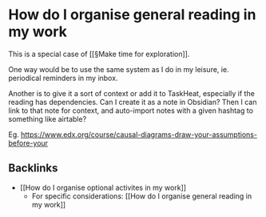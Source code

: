 # How do I organise general reading in my work
This is a special case of [[§Make time for exploration]].

One way would be to use the same system as I do in my leisure, ie. periodical reminders in my inbox.

Another is to give it a sort of context or add it to TaskHeat, especially if the reading has dependencies.
Can I create it as a note in Obsidian? Then I can link to that note for context, and auto-import notes with a given hashtag to something like airtable?

Eg. https://www.edx.org/course/causal-diagrams-draw-your-assumptions-before-your

## Backlinks
* [[How do I organise optional activites in my work]]
	* For specific considerations:
[[How do I organise general reading in my work]]

<!-- #work -->

<!-- {BearID:2E20CE36-91DE-4752-997A-45D648CADE7B-15756-0000130BB877E1EE} -->
